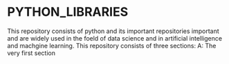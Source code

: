 # PYTHON_LIBRARIES
This repository consists of python and its important repositories important and are widely used in the foeld of data science and in artificial intelligence and machgine learning.
This repository consists of three sections:
A: The very first section 
